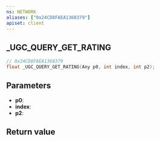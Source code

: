 ```yaml
---
ns: NETWORK
aliases: ["0x24CD8FAEA1368379"]
apiset: client
---
```

## _UGC_QUERY_GET_RATING

```c
// 0x24CD8FAEA1368379
float _UGC_QUERY_GET_RATING(Any p0, int index, int p2);
```


## Parameters
* **p0**:
* **index**:
* **p2**:

## Return value